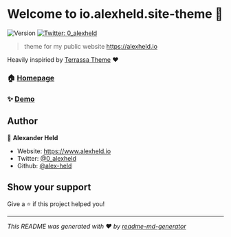 # Welcome to io.alexheld.site-theme 👋

![Version](https://img.shields.io/badge/version-v1-blue.svg?cacheSeconds=2592000)
[![Twitter: 0_alexheld](https://img.shields.io/twitter/follow/0_alexheld.svg?style=social)](https://twitter.com/0_alexheld)

> theme for my public website <https://alexheld.io>

Heavily inspiried by [Terrassa Theme](https://github.com/danielkvist/hugo-terrassa-theme) ❤️

### 🏠 [Homepage](https://alexheld.io)

### ✨ [Demo](https://alexheld.io)

## Author

👤 **Alexander Held**

- Website: <https://www.alexheld.io>
- Twitter: [@0_alexheld](https://twitter.com/0_alexheld)
- Github: [@alex-held](https://github.com/alex-held)

## Show your support

Give a ⭐️ if this project helped you!

---

_This README was generated with ❤️ by [readme-md-generator](https://github.com/kefranabg/readme-md-generator)_

